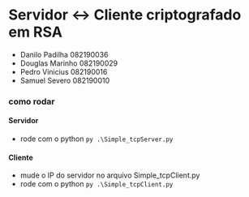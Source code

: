 # Servidor <-> Cliente criptografado em RSA
- Danilo Padilha 082190036
- Douglas Marinho 082190029
- Pedro Vinicius 082190016
- Samuel Severo 082190010

### como rodar
#### Servidor
- rode com o python ```py .\Simple_tcpServer.py```
#### Cliente
- mude o IP do servidor no arquivo Simple_tcpClient.py
- rode com o python ```py .\Simple_tcpClient.py```

